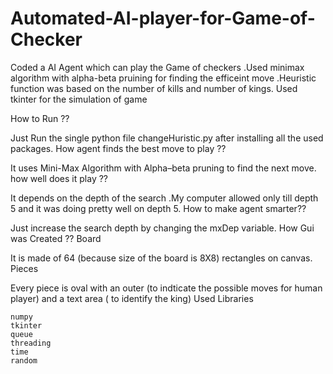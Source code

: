 # Automated-AI-player-for-Game-of-Checker
Coded a AI Agent which can play the Game of checkers .Used minimax algorithm with alpha-beta pruining for finding the efficeint move .Heuristic function was based on the number of kills and number of kings. Used tkinter for the simulation of game

How to Run ??

Just Run the single python file changeHuristic.py after installing all the used packages.
How agent finds the best move to play ??

It uses Mini-Max Algorithm with Alpha–beta pruning to find the next move.
how well does it play ??

It depends on the depth of the search .My computer allowed only till depth 5 and it was doing pretty well on depth 5.
How to make agent smarter??

Just increase the search depth by changing the mxDep variable.
How Gui was Created ??
Board

It is made of 64 (because size of the board is 8X8) rectangles on canvas.
Pieces

Every piece is oval with an outer (to indticate the possible moves for human player) and a text area ( to identify the king)
Used Libraries

    numpy
    tkinter
    queue
    threading
    time
    random
